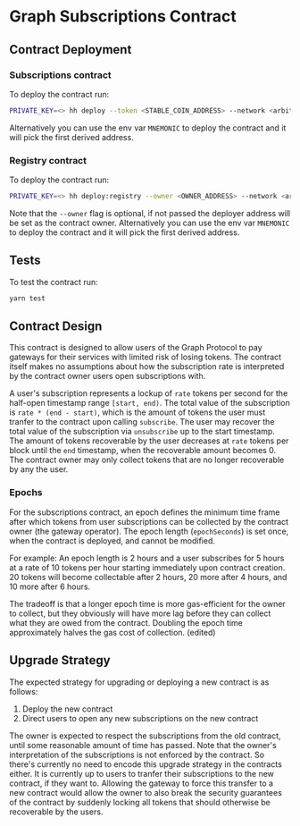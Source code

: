 # Graph Subscriptions Contract

## Contract Deployment

### Subscriptions contract
To deploy the contract run:

```bash
PRIVATE_KEY=<> hh deploy --token <STABLE_COIN_ADDRESS> --network <arbitrum-goerli|arbitrum-one>
```

Alternatively you can use the env var `MNEMONIC` to deploy the contract and it will pick the first derived address.

### Registry contract
To deploy the contract run:

```bash
PRIVATE_KEY=<> hh deploy:registry --owner <OWNER_ADDRESS> --network <arbitrum-goerli|arbitrum-one>
```

Note that the `--owner` flag is optional, if not passed the deployer address will be set as the contract owner.
Alternatively you can use the env var `MNEMONIC` to deploy the contract and it will pick the first derived address.

## Tests

To test the contract run:

```bash
yarn test
```

## Contract Design

This contract is designed to allow users of the Graph Protocol to pay gateways for their services
with limited risk of losing tokens. The contract itself makes no assumptions about how the
subscription rate is interpreted by the contract owner users open subscriptions with.

A user's subscription represents a lockup of `rate` tokens per second for the half-open timestamp
range `[start, end)`. The total value of the subscription is `rate * (end - start)`, which is the
amount of tokens the user must tranfer to the contract upon calling `subscribe`. The user may
recover the total value of the subscription via `unsubscribe` up to the start timestamp. The amount
of tokens recoverable by the user decreases at `rate` tokens per block until the `end` timestamp,
when the recoverable amount becomes 0. The contract owner may only collect tokens that are no longer
recoverable by any the user.

### Epochs

For the subscriptions contract, an epoch defines the minimum time frame after which tokens from user
subscriptions can be collected by the contract owner (the gateway operator). The epoch length
(`epochSeconds`) is set once, when the contract is deployed, and cannot be modified.

For example:
An epoch length is 2 hours and a user subscribes for 5 hours at a rate of 10 tokens per hour
starting immediately upon contract creation. 20 tokens will become collectable after 2 hours, 20
more after 4 hours, and 10 more after 6 hours.

The tradeoff is that a longer epoch time is more gas-efficient for the owner to collect, but they
obviously will have more lag before they can collect what they are owed from the contract. Doubling
the epoch time approximately halves the gas cost of collection. (edited)

## Upgrade Strategy

The expected strategy for upgrading or deploying a new contract is as follows:

1. Deploy the new contract
2. Direct users to open any new subscriptions on the new contract

The owner is expected to respect the subscriptions from the old contract, until some reasonable
amount of time has passed. Note that the owner's interpretation of the subscriptions is not enforced
by the contract. So there's currently no need to encode this upgrade strategy in the contracts
either. It is currently up to users to tranfer their subscriptions to the new contract, if they
want to. Allowing the gateway to force this transfer to a new contract would allow the owner to
also break the security guarantees of the contract by suddenly locking all tokens that should
otherwise be recoverable by the users.
